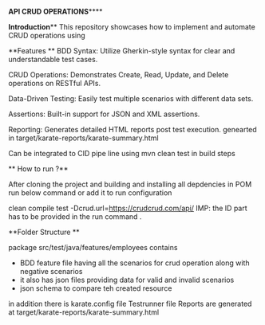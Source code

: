 **API CRUD OPERATIONS******



**Introduction****
This repository showcases how to implement and automate CRUD operations using

**Features **
  BDD Syntax: Utilize Gherkin-style syntax for clear and understandable test cases.

  CRUD Operations: Demonstrates Create, Read, Update, and Delete operations on RESTful APIs.

  Data-Driven Testing: Easily test multiple scenarios with different data sets.

  Assertions: Built-in support for JSON and XML assertions.

  Reporting: Generates detailed HTML reports post test execution. genearted in target/karate-reports/karate-summary.html

  Can be integrated to CID pipe line using mvn clean test in build steps


**  How to run ?**

After cloning the project and building and installing all depdencies in POM  run below command or add it to run configuration

clean compile test -Dcrud.url=https://crudcrud.com/api/<ID>
IMP: the ID part has to be provided in the run command .


**Folder Structure
**

package src/test/java/features/employees contains 
  - BDD feature file having all the scenarios for crud operation along with negative scenarios
  - it also has json files providing data for valid and invalid scenarios
  - json schema to compare teh created resource

  in addition there is 
  karate.config file 
  Testrunner file
  Reports are generated at target/karate-reports/karate-summary.html



